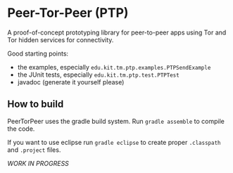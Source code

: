 # Peer-Tor-Peer (PTP)

A proof-of-concept prototyping library for peer-to-peer
apps using Tor and Tor hidden services for connectivity.

Good starting points:

* the examples, especially `edu.kit.tm.ptp.examples.PTPSendExample`
* the JUnit tests, especially `edu.kit.tm.ptp.test.PTPTest`
* javadoc (generate it yourself please)

## How to build

PeerTorPeer uses the gradle build system.
Run `gradle assemble` to compile the code.

If you want to use eclipse run `gradle eclipse` to create proper
`.classpath` and `.project` files.

*WORK IN PROGRESS*
